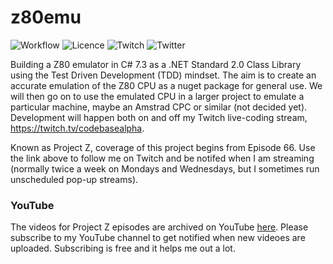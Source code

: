 # z80emu

![Workflow](https://github.com/essenbee/z80emu/workflows/.NET%20Core/badge.svg)
![Licence](https://img.shields.io/github/license/essenbee/z80emu)
![Twitch](https://img.shields.io/twitch/status/codebasealpha)
![Twitter](https://img.shields.io/twitter/follow/codebasealpha?label=Follow&style=social)

Building a Z80 emulator in C# 7.3 as a .NET Standard 2.0 Class Library using the Test Driven Development (TDD) mindset. The aim is to create an accurate emulation of the Z80 CPU as a nuget package for general use. We will then go on to use the emulated CPU in a larger project to emulate a particular machine, maybe an Amstrad CPC or similar (not decided yet). Development will happen both on and off my Twitch live-coding stream, https://twitch.tv/codebasealpha.

Known as Project Z, coverage of this project begins from Episode 66. Use the link above to follow me on Twitch and be notifed when I am streaming (normally twice a week on Mondays and Wednesdays, but I sometimes run unscheduled pop-up streams).

### YouTube

The videos for Project Z episodes are archived on YouTube [here](https://www.youtube.com/channel/UCFFtfkaWjMb9UMDpPVnC1Sg). Please subscribe to my YouTube channel to get notified when new videoes are uploaded. Subscribing is free and it helps me out a lot.
